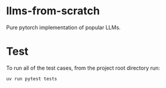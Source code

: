 # llms-from-scratch

Pure pytorch implementation of popular LLMs.

# Test

To run all of the test cases, from the project root directory run:

```bash
uv run pytest tests
```
